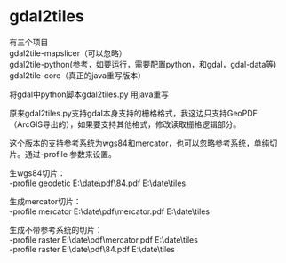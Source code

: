 # gdal2tiles
有三个项目<br>
gdal2tile-mapslicer（可以忽略）<br>
gdal2tile-python(参考，如要运行，需要配置python，和gdal，gdal-data等)<br>
gdal2tile-core（真正的java重写版本）

将gdal中python脚本gdal2tiles.py 用java重写

原来gdal2tiles.py支持gdal本身支持的栅格格式，我这边只支持GeoPDF（ArcGIS导出的），如果要支持其他格式，修改读取栅格逻辑部分。

这个版本的支持参考系统为wgs84和mercator，也可以忽略参考系统，单纯切片。通过-profile 参数来设置。

生wgs84切片：<br>
-profile geodetic E:\date\pdf\84.pdf E:\date\tiles

生成mercator切片：<br>
-profile mercator E:\date\pdf\mercator.pdf E:\date\tiles

生成不带参考系统的切片：<br>
-profile raster E:\date\pdf\mercator.pdf E:\date\tiles <br>
-profile raster E:\date\pdf\84.pdf E:\date\tiles
